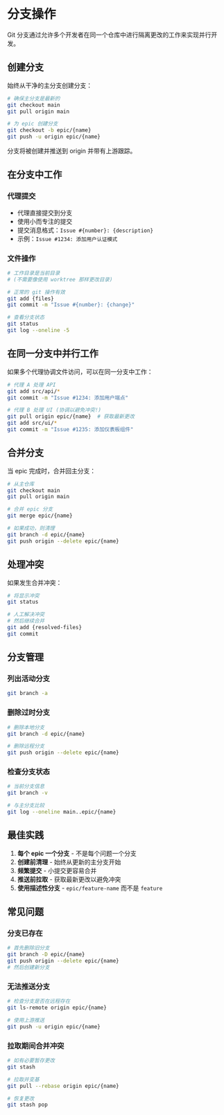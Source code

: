 # 分支操作

Git 分支通过允许多个开发者在同一个仓库中进行隔离更改的工作来实现并行开发。

## 创建分支

始终从干净的主分支创建分支：
```bash
# 确保主分支是最新的
git checkout main
git pull origin main

# 为 epic 创建分支
git checkout -b epic/{name}
git push -u origin epic/{name}
```

分支将被创建并推送到 origin 并带有上游跟踪。

## 在分支中工作

### 代理提交
- 代理直接提交到分支
- 使用小而专注的提交
- 提交消息格式：`Issue #{number}: {description}`
- 示例：`Issue #1234: 添加用户认证模式`

### 文件操作
```bash
# 工作目录是当前目录
# (不需要像使用 worktree 那样更改目录)

# 正常的 git 操作有效
git add {files}
git commit -m "Issue #{number}: {change}"

# 查看分支状态
git status
git log --oneline -5
```

## 在同一分支中并行工作

如果多个代理协调文件访问，可以在同一分支中工作：
```bash
# 代理 A 处理 API
git add src/api/*
git commit -m "Issue #1234: 添加用户端点"

# 代理 B 处理 UI (协调以避免冲突!)
git pull origin epic/{name}  # 获取最新更改
git add src/ui/*
git commit -m "Issue #1235: 添加仪表板组件"
```

## 合并分支

当 epic 完成时，合并回主分支：
```bash
# 从主仓库
git checkout main
git pull origin main

# 合并 epic 分支
git merge epic/{name}

# 如果成功，则清理
git branch -d epic/{name}
git push origin --delete epic/{name}
```

## 处理冲突

如果发生合并冲突：
```bash
# 将显示冲突
git status

# 人工解决冲突
# 然后继续合并
git add {resolved-files}
git commit
```

## 分支管理

### 列出活动分支
```bash
git branch -a
```

### 删除过时分支
```bash
# 删除本地分支
git branch -d epic/{name}

# 删除远程分支
git push origin --delete epic/{name}
```

### 检查分支状态
```bash
# 当前分支信息
git branch -v

# 与主分支比较
git log --oneline main..epic/{name}
```

## 最佳实践

1. **每个 epic 一个分支** - 不是每个问题一个分支
2. **创建前清理** - 始终从更新的主分支开始
3. **频繁提交** - 小提交更容易合并
4. **推送前拉取** - 获取最新更改以避免冲突
5. **使用描述性分支** - `epic/feature-name` 而不是 `feature`

## 常见问题

### 分支已存在
```bash
# 首先删除旧分支
git branch -D epic/{name}
git push origin --delete epic/{name}
# 然后创建新分支
```

### 无法推送分支
```bash
# 检查分支是否在远程存在
git ls-remote origin epic/{name}

# 使用上游推送
git push -u origin epic/{name}
```

### 拉取期间合并冲突
```bash
# 如有必要暂存更改
git stash

# 拉取并变基
git pull --rebase origin epic/{name}

# 恢复更改
git stash pop
```